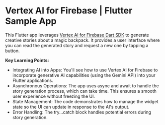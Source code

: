 # Vertex AI for Firebase | Flutter Sample App

This Flutter app leverages [Vertex AI for Firebase Dart SDK](https://firebase.google.com/docs/vertex-ai) to generate creative stories about a magic backpack. It provides a user interface where you can read the generated story and request a new one by tapping a button.

__Key Learning Points:__

- Integrating AI into Apps: You'll see how to use Vertex AI for Firebase to incorporate generative AI capabilities (using the Gemini API) into your Flutter applications.
- Asynchronous Operations: The app uses async and await to handle the story generation process, which can take time. This ensures a smooth user experience without freezing the UI.
- State Management: The code demonstrates how to manage the widget state so the UI can update in response to the AI's output.
- Error Handling: The try...catch block handles potential errors during story generation.
